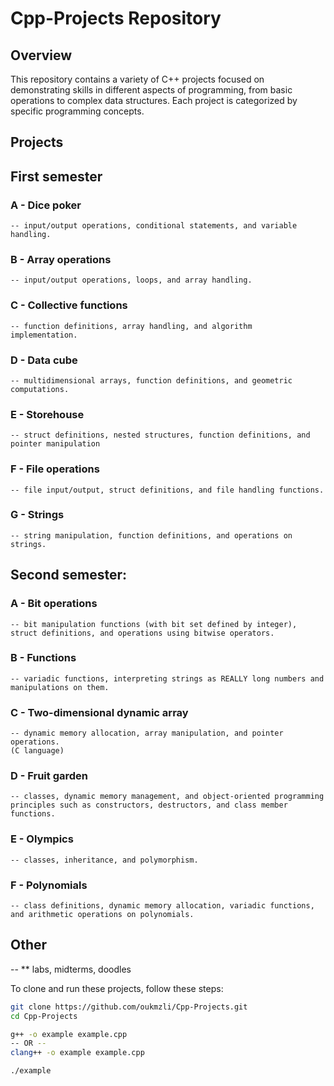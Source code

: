 # Cpp-Projects Repository

## Overview
This repository contains a variety of C++ projects focused on demonstrating skills in different aspects of programming, from basic operations to complex data structures. Each project is categorized by specific programming concepts.

## Projects

## First semester

### A - Dice poker
    -- input/output operations, conditional statements, and variable handling.

### B - Array operations
    -- input/output operations, loops, and array handling. ￼
    
### C - Collective functions
    -- function definitions, array handling, and algorithm implementation. 
    
### D - Data cube
    -- multidimensional arrays, function definitions, and geometric computations.
    
### E - Storehouse
    -- struct definitions, nested structures, function definitions, and pointer manipulation
    
### F - File operations
    -- file input/output, struct definitions, and file handling functions.
    
### G - Strings
    -- string manipulation, function definitions, and operations on strings.


## Second semester:

### A - Bit operations
    -- bit manipulation functions (with bit set defined by integer), struct definitions, and operations using bitwise operators.
    
### B - Functions
    -- variadic functions, interpreting strings as REALLY long numbers and manipulations on them. 
    
### C - Two-dimensional dynamic array
    -- dynamic memory allocation, array manipulation, and pointer operations. 
    (C language)
    
### D - Fruit garden
    -- classes, dynamic memory management, and object-oriented programming principles such as constructors, destructors, and class member functions.
    
### E - Olympics
    -- classes, inheritance, and polymorphism.

### F - Polynomials
    -- class definitions, dynamic memory allocation, variadic functions, and arithmetic operations on polynomials.

## Other    
-- ** labs, midterms, doodles


To clone and run these projects, follow these steps:

```bash
git clone https://github.com/oukmzli/Cpp-Projects.git
cd Cpp-Projects

g++ -o example example.cpp 
-- OR -- 
clang++ -o example example.cpp

./example
